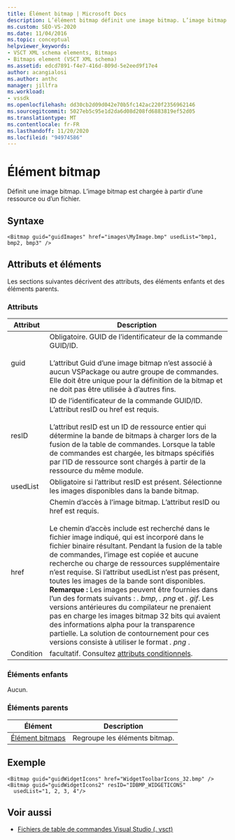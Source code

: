 ```yaml
---
title: Élément bitmap | Microsoft Docs
description: L’élément bitmap définit une image bitmap. L’image bitmap est chargée à partir d’une ressource ou d’un fichier. Cet article contient un exemple.
ms.custom: SEO-VS-2020
ms.date: 11/04/2016
ms.topic: conceptual
helpviewer_keywords:
- VSCT XML schema elements, Bitmaps
- Bitmaps element (VSCT XML schema)
ms.assetid: edcd7891-f4e7-416d-809d-5e2eed9f17e4
author: acangialosi
ms.author: anthc
manager: jillfra
ms.workload:
- vssdk
ms.openlocfilehash: dd30cb2d09d042e70b5fc142ac220f2356962146
ms.sourcegitcommit: 5027eb5c95e1d2da6d08d208fd6883819ef52d05
ms.translationtype: MT
ms.contentlocale: fr-FR
ms.lasthandoff: 11/20/2020
ms.locfileid: "94974586"
---
```

# <a name="bitmap-element"></a>Élément bitmap
Définit une image bitmap. L’image bitmap est chargée à partir d’une ressource ou d’un fichier.

## <a name="syntax"></a>Syntaxe

```
<Bitmap guid="guidImages" href="images\MyImage.bmp" usedList="bmp1, bmp2, bmp3" />
```

## <a name="attributes-and-elements"></a>Attributs et éléments
 Les sections suivantes décrivent des attributs, des éléments enfants et des éléments parents.

### <a name="attributes"></a>Attributs

|Attribut|Description|
|---------------|-----------------|
|guid|Obligatoire. GUID de l’identificateur de la commande GUID/ID.<br /><br /> L’attribut Guid d’une image bitmap n’est associé à aucun VSPackage ou autre groupe de commandes.  Elle doit être unique pour la définition de la bitmap et ne doit pas être utilisée à d’autres fins.|
|resID|ID de l’identificateur de la commande GUID/ID. L’attribut resID ou href est requis.<br /><br /> L’attribut resID est un ID de ressource entier qui détermine la bande de bitmaps à charger lors de la fusion de la table de commandes.  Lorsque la table de commandes est chargée, les bitmaps spécifiés par l’ID de ressource sont chargés à partir de la ressource du même module.|
|usedList|Obligatoire si l’attribut resID est présent. Sélectionne les images disponibles dans la bande bitmap.|
|href|Chemin d’accès à l’image bitmap. L’attribut resID ou href est requis.<br /><br /> Le chemin d’accès include est recherché dans le fichier image indiqué, qui est incorporé dans le fichier binaire résultant.  Pendant la fusion de la table de commandes, l’image est copiée et aucune recherche ou charge de ressources supplémentaire n’est requise.  Si l’attribut usedList n’est pas présent, toutes les images de la bande sont disponibles. **Remarque :**  Les images peuvent être fournies dans l’un des formats suivants : *. bmp*, *. png* et *. gif*.  Les versions antérieures du compilateur ne prenaient pas en charge les images bitmap 32 bits qui avaient des informations alpha pour la transparence partielle. La solution de contournement pour ces versions consiste à utiliser le format *. png* .|
|Condition|facultatif. Consultez [attributs conditionnels](../extensibility/vsct-xml-schema-conditional-attributes.md).|

### <a name="child-elements"></a>Éléments enfants
 Aucun.

### <a name="parent-elements"></a>Éléments parents

|Élément|Description|
|-------------|-----------------|
|[Élément bitmaps](../extensibility/bitmaps-element.md)|Regroupe les éléments bitmap.|

## <a name="example"></a>Exemple

```
<Bitmap guid="guidWidgetIcons" href="WidgetToolbarIcons_32.bmp" />
<Bitmap guid="guidWidgetIcons2" resID="IDBMP_WIDGETICONS"
  usedList="1, 2, 3, 4"/>
```

## <a name="see-also"></a>Voir aussi
- [Fichiers de table de commandes Visual Studio (. vsct)](../extensibility/internals/visual-studio-command-table-dot-vsct-files.md)
